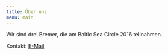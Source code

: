 ```yaml
---
title: Über uns
menu: main
---
```

Wir sind drei Bremer, die am Baltic Sea Circle 2016 teilnahmen.

Kontakt: <a href="mailto:jan.steinke@gmail.com?Subject=BSC2016" target="_top">E-Mail</a>
